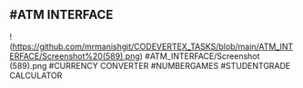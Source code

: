 #ATM INTERFACE
----------------
!(https://github.com/mrmanishgit/CODEVERTEX_TASKS/blob/main/ATM_INTERFACE/Screenshot%20(589).png)
#ATM_INTERFACE/Screenshot (589).png
#CURRENCY CONVERTER
#NUMBERGAMES
#STUDENTGRADE CALCULATOR
